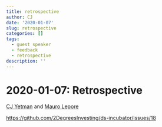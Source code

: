 ```yaml
---
title: retrospective
author: CJ
date: '2020-01-07'
slug: retrospective
categories: []
tags:
  - guest speaker
  - feedback
  - retrospective
description: ''
---
```


# 2020-01-07: Retrospective

[CJ Yetman](https://github.com/orgs/2DegreesInvesting/people/cjyetman) and [Mauro Lepore](https://github.com/orgs/2DegreesInvesting/people/maurolepore)

<https://github.com/2DegreesInvesting/ds-incubator/issues/18>

